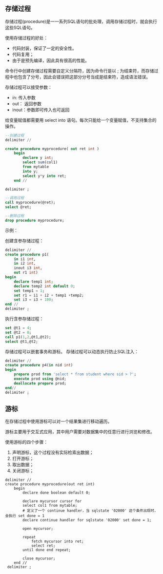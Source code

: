 ## 存储过程

存储过程(procedure)是一一系列SQL语句的批处理，调用存储过程时，就会执行这些SQL语句。

使用存储过程的好处：

- 代码封装，保证了一定的安全性。
- 代码复用；
- 由于是预先编译，因此具有很高的性能。

命令行中创建存储过程需要自定义分隔符，因为命令行是以 ; 为结束符，而存储过程中也包含了分号，因此会错误把这部分分号当成是结束符，造成语法错误。

存储过程可以接受参数：

- in: 传入参数
- out： 返回参数
- inout：参数即可传入也可返回

给变量赋值都需要用 select into 语句。每次只能给一个变量赋值，不支持集合的操作。

```sql
--创建过程
delimiter //

create procedure myprocedure( out ret int )
    begin
        declare y int;
        select sum(col1)
        from mytable
        into y;
        select y*y into ret;
    end //

delimiter ;

--调用过程
call myprocedure(@ret);
select @ret;

--删除过程
drop procedure myprocedure;
```

示例：

创建含参存储过程：

```sql
delimiter //
create procedure p1(
	in i1 int,
	in i2 int,
	inout i3 int,
	out r1 int)
begin
	declare temp1 int;
	declare temp2 int default 0;
	set temp1 = 1;
	set r1 = i1 + i2 + temp1 +temp2;
	set i3 = i3 + 100;
end //
delimiter ;
```

执行含参存储过程：

```sql
set @t1 = 4;
set @t2 = 0;
call p1(1,2,@t1,@t2);
select @t1,@t2;
```

存储过程可以嵌套事务和游标。
存储过程可以动态执行防止SQL注入：

```sql
delimiter //
create procedure p4(in nid int)
begin
	prepare prod from 'select * from student where sid > ?';
	execute prod using @nid;
	deallocate prepare prod;
end//
delimiter ;
```

## 游标

在存储过程中使用游标可以对一个结果集进行移动遍历。

游标主要用于交互式应用，其中用户需要对数据集中的任意行进行浏览和修改。

使用游标的四个步骤：

1. 声明游标，这个过程没有实际检索出数据；
2. 打开游标；
3. 取出数据；
4. 关闭游标；

```mysql
delimiter //
create procedure myprocedure(out ret int)
    begin
        declare done boolean default 0;

        declare mycursor cursor for
        select col1 from mytable;
        # 定义了一个 continue handler，当 sqlstate '02000' 这个条件出现时，会执行 set done = 1
        declare continue handler for sqlstate '02000' set done = 1;

        open mycursor;

        repeat
            fetch mycursor into ret;
            select ret;
        until done end repeat;

        close mycursor;
    end //
 delimiter ;
```